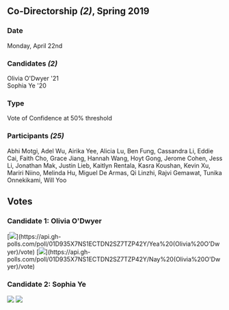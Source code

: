 ## Co-Directorship *(2)*, Spring 2019
### Date
Monday, April 22nd
### Candidates *(2)*
Olivia O'Dwyer '21
<br>Sophia Ye '20
### Type
Vote of Confidence at 50% threshold
### Participants *(25)*
Abhi Motgi, Adel Wu, Airika Yee, Alicia Lu, Ben Fung, Cassandra Li, Eddie Cai, Faith Cho, Grace Jiang, Hannah Wang, Hoyt Gong, Jerome Cohen, Jess Li, Jonathan Mak, Justin Lieb, Kaitlyn Rentala, Kasra Koushan, Kevin Xu, Mariri Niino, Melinda Hu, Miguel De Armas, Qi Linzhi, Rajvi Gemawat, Tunika Onnekikami, Will Yoo

## Votes
### Candidate 1: Olivia O'Dwyer
[![](https://api.gh-polls.com/poll/01D935X7NS1ECTDN2SZ7TZP42Y/Yea%20(Olivia%20O'Dwyer))](https://api.gh-polls.com/poll/01D935X7NS1ECTDN2SZ7TZP42Y/Yea%20(Olivia%20O'Dwyer)/vote)
[![](https://api.gh-polls.com/poll/01D935X7NS1ECTDN2SZ7TZP42Y/Nay%20(Olivia%20O'Dwyer))](https://api.gh-polls.com/poll/01D935X7NS1ECTDN2SZ7TZP42Y/Nay%20(Olivia%20O'Dwyer)/vote)
### Candidate 2: Sophia Ye
[![](https://api.gh-polls.com/poll/01D935R4S2871AP7SDZ43FSWKT/Yea%20(Sophia%20Ye))](https://api.gh-polls.com/poll/01D935R4S2871AP7SDZ43FSWKT/Yea%20(Sophia%20Ye)/vote)
[![](https://api.gh-polls.com/poll/01D935R4S2871AP7SDZ43FSWKT/Nay%20(Sophia%20Ye))](https://api.gh-polls.com/poll/01D935R4S2871AP7SDZ43FSWKT/Nay%20(Sophia%20Ye)/vote)
